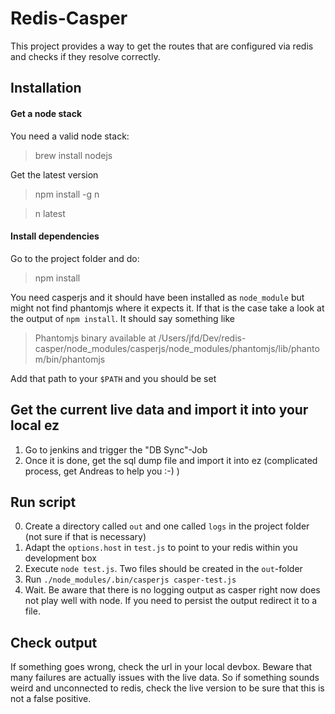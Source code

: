 Redis-Casper
============

This project provides a way to get the routes that are configured via redis and checks if they resolve
correctly.


## Installation

#### Get a node stack
You need a valid node stack:

> brew install nodejs

Get the latest version

> npm install -g n

> n latest


#### Install dependencies

Go to the project folder and do:

> npm install


You need casperjs and it should have been installed as `node_module` but might not find phantomjs where it expects it.
If that is the case take a look at the output of `npm install`. It should say something like

> Phantomjs binary available at /Users/jfd/Dev/redis-casper/node_modules/casperjs/node_modules/phantomjs/lib/phantom/bin/phantomjs

Add that path to your `$PATH` and you should be set

## Get the current live data and import it into your local ez

1. Go to jenkins and trigger the "DB Sync"-Job
2. Once it is done, get the sql dump file and import it into ez (complicated process, get Andreas to help you :-) )


## Run script

0. Create a directory called `out` and one called `logs` in the project folder (not sure if that is necessary)
1. Adapt the `options.host` in `test.js` to point to your redis within you development box
2. Execute `node test.js`. Two files should be created in the `out`-folder
3. Run `./node_modules/.bin/casperjs casper-test.js`
4. Wait. Be aware that there is no logging output as casper right now does not play well with node. If you need
to persist the output redirect it to a file.

## Check output

If something goes wrong, check the url in your local devbox. Beware that many failures are actually issues with the
live data. So if something sounds weird and unconnected to redis, check the live version to be sure that this
is not a false positive.

